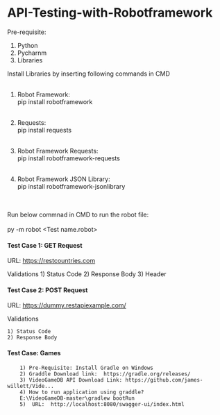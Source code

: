 # API-Testing-with-Robotframework

Pre-requisite:
  1. Python
  2. Pycharnm
  3. Libraries
  
Install Libraries by inserting following commands in CMD<br/><br/>

1. Robot Framework:<br/>
        pip install robotframework<br/><br/>

2. Requests:<br/>
        pip install requests<br/><br/>

3. Robot Framework Requests:<br/>
        pip install robotframework-requests<br/><br/>

4. Robot Framework JSON Library:<br/>
        pip install robotframework-jsonlibrary <br/><br/><br/>

Run below commnad in CMD to run the robot file:<br/><br/>
        py -m robot <foldde name>\<Test name.robot>

#### Test Case 1: GET Request ####
URL: https://restcountries.com

Validations
    1) Status Code
    2) Response Body
    3) Header

#### Test Case 2: POST Request ####
URL: https://dummy.restapiexample.com/

Validations

    1) Status Code
    2) Response Body

#### Test Case: Games ####
        1) Pre-Requisite: Install Gradle on Windows
        2) Graddle Download link:  https://gradle.org/releases/
        3) VideoGameDB API Download Link: https://github.com/james-willett/Vide...
        4) How to run application using graddle?
        E:\VideoGameDB-master\gradlew bootRun
        5)  URL:  http://localhost:8080/swagger-ui/index.html